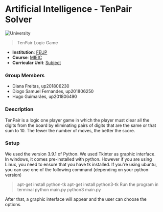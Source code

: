 # Artificial Intelligence - TenPair Solver

![University](https://img.shields.io/badge/FEUP-MIEIC-red)

> TenPair Logic Game

- **Institution**: [FEUP](https://sigarra.up.pt/feup/en/web_page.Inicial)
- **Course**: [MIEIC](https://sigarra.up.pt/feup/en/cur_geral.cur_view?pv_curso_id=742&pv_ano_lectivo=2020)
- **Curricular Unit**: [Subject](https://sigarra.up.pt/feup/en/ucurr_geral.ficha_uc_view?pv_ocorrencia_id=459487)

### Group Members
- Diana Freitas, up201806230
- Diogo Samuel Fernandes, up201806250
- Hugo Guimarães, up201806490

### Description
TenPair is a logic one player game in which the player must clear all the digits from the board by eliminating pairs of digits that are the same or that sum to 10. The fewer the number of moves, the better the score.

### Setup
We used the version 3.9.1 of Python.
We used Tkinter as graphic interface. In windows, it comes pre-installed with python.
However if you are using Linux, you need to ensure that you have tk installed. If you're using ubuntu, you can use one of the following command (depending on your python version)
> apt-get install python-tk
> apt-get install python3-tk
Run the program in terminal
> python main.py
> python3 main.py

After that, a graphic interface will appear and the user can choose the options.
